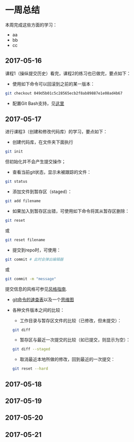 # 一周总结
本周完成这些方面的学习：
* aa
* bb
* cc
## 2017-05-16
课程1（操纵提交历史）看完，课程2的练习也已做完，要点如下：
* 使用如下命令可以回滚到之前的某一版本：
```bash
git checkout 049d5b01c5c28565ecb2f8ab89887e1e08ad4b67
```
* 配置Git Bash支持，见[这里](https://github.com/dataanalysisgroup/courses/blob/master/data/%E5%A6%82%E4%BD%95%E4%BD%BF%E7%94%A8%20Git%20%E5%92%8C%20GitHub/%E9%85%8D%E7%BD%AEgit.md)
## 2017-05-17
进行课程3（创建和修改代码库）的学习，要点如下：
* 创建代码库，在文件夹下面执行
```bash
git init
```
但初始化并不会产生提交操作；
* 查看当前git状态，显示未被跟踪的文件：
```bash
git status
```
* 添加文件到暂存区（staged）：
```bash
git add filename
```
* 如果加入到暂存区出错，可使用如下命令将其从暂存区删除：
```bash
git reset
```
或
```bash
git reset filename
```
* 提交到repo时，可使用：
```bash
git commit # 此时会弹出编辑器
```
或
```bash
git commit -m "message"
```
提交信息的风格可参见[风格指南](https://gdgdocs.org/document/d/1HZ9Bo1mDKhe3JZzmFvekL5P2WHafpCaEXTymj__FUYw/pub?embedded=true).
* [git命令的速查表](https://services.github.com/on-demand/downloads/zh_CN/github-git-cheat-sheet/)以及一个[思维图](https://github.com/dataanalysisgroup/courses/blob/master/data/%E5%A6%82%E4%BD%95%E4%BD%BF%E7%94%A8%20Git%20%E5%92%8C%20GitHub/troubleshooting_guide.pdf)
* 各种文件版本之间的比较：

    * 工作目录与暂存区文件的比较（已修改，但未提交）：
  ```bash
  git diff
  ```
    * 暂存区与最近一次提交的比较（如已提交，则显示为空）：
  ```bash
  git diff --staged
  ```
    * 取消最近本地所做的修改，回到最近的一次提交：
  ```bash
  git reset --hard
  ```
## 2017-05-18
## 2017-05-19
## 2017-05-20
## 2017-05-21
